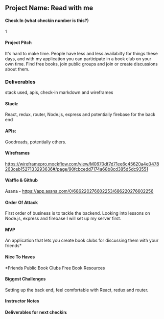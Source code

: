 ## Project Name: Read with me

#### Check In (what checkin number is this?)
1

#### Project Pitch
It's hard to make time. People have less and less availabilty for things these days, and with my application you can participate in a book club on your own time. Find free books, join public groups and join or create discussions about them.

### Deliverables
stack used, apis, check-in markdown and wireframes

#### Stack:

React, redux, router, Node.js, express and potentially firebase for the back end

#### APIs:

Goodreads, potentially others.

#### Wireframes

https://wireframepro.mockflow.com/view/M0670df7d71ee6c45620a4e0478263ceb1527133293636#/page/90fcbcedd7174a68b8cd385d5dc93551

#### Waffle & Github

Asana - https://app.asana.com/0/686220276602253/686220276602256

#### Order Of Attack

First order of business is to tackle the backend. Looking into lessons on Node.js, express and firebase I will set up my server first.

#### MVP

An application that lets you create book clubs for discussing them with your friends*

#### Nice To Haves

*Friends
Public Book Clubs
Free Book Resources

#### Biggest Challenges

Setting up the back end, feel comfortable with React, redux and router.

#### Instructor Notes

#### Deliverables for next checkin:
